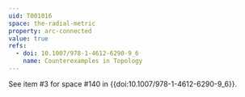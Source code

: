 ```yaml
---
uid: T001016
space: the-radial-metric
property: arc-connected
value: true
refs:
  - doi: 10.1007/978-1-4612-6290-9_6
    name: Counterexamples in Topology
---
```

See item #3 for space #140 in {{doi:10.1007/978-1-4612-6290-9_6}}.
